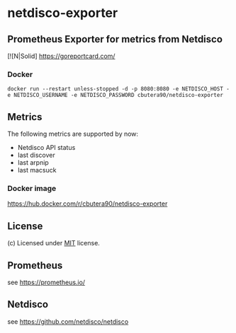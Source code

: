 # netdisco-exporter

## Prometheus Exporter for metrics from Netdisco

[![N|Solid] https://goreportcard.com/

### Docker
```
docker run --restart unless-stopped -d -p 8080:8080 -e NETDISCO_HOST -e NETDISCO_USERNAME -e NETDISCO_PASSWORD cbutera90/netdisco-exporter
```

## Metrics
The following metrics are supported by now:
- Netdisco API status
- last discover
- last arpnip
- last macsuck

### Docker image
https://hub.docker.com/r/cbutera90/netdisco-exporter 

## License
(c) Licensed under [MIT](LICENSE) license.

## Prometheus
see https://prometheus.io/

## Netdisco
see https://github.com/netdisco/netdisco 